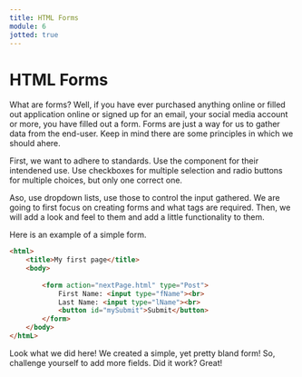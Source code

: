 ```yaml
---
title: HTML Forms
module: 6
jotted: true
---
```


# HTML Forms

What are forms?  Well, if you have ever purchased anything online or filled out application online or signed up for an email, your social media account or more, you have filled out a form.  Forms are just a way for us to gather data from the end-user.  Keep in mind there are some principles in which we should ahere.

First, we want to adhere to standards. Use the component for their intendened use.  Use checkboxes for multiple selection and radio buttons for multiple choices, but only one correct one.

Aso, use dropdown lists, use those to control the input gathered.  We are going to first focus on creating forms and what tags are required. Then, we will add a look and feel to them and add a little functionality to them.

Here is an example of a simple form.

```html
<html>
    <title>My first page</title>
    <body>
        
        <form action="nextPage.html" type="Post">
            First Name: <input type="fName"><br>
            Last Name: <input type="lName"><br>
            <button id="mySubmit">Submit</button>
        </form>
    </body>
</htmL>

```

Look what we did here!  We created a simple, yet pretty bland form!  So, challenge yourself to add more fields. Did it work?  Great!


<div id="jotted-demo-1" class="jotted-theme-stacked"></div>

<script>
    new Jotted(document.querySelector("#jotted-demo-1"), {
    files: [
        {
            type: "js",
            hide: false,
            url:"https://raw.githubusercontent.com/Montana-Media-Arts/120_CreativeCoding/master/lecture_code/06/07_map_01/sketch.js"
        },
        {
            type: "html",
            hide: true,
            url:"../../../p5_resources/index.html"
        }
    ],
    showBlank: false,
    showResult: true,
    plugins: [
        { name: 'ace', options: { "maxLines": 50 } },
        // { name: 'console', options: { autoClear: true } },
    ]
});
</script>

